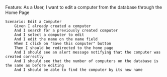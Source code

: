   Feature: As a User, I want to edit a computer from the database through the Home Page

    Scenario: Edit a Computer
        Given I already created a computer
        And I search for a previously created computer
        And I select a computer to edit
        And I edit the name on the name field
        When I click on "Save this computer" button
        Then I should be redirected to the home page
        And I should see an alert message notifying that the computer was created correctly
        And I should see that the number of computers on the database is the same as before editing
        And I should be able to find the computer by its new name
